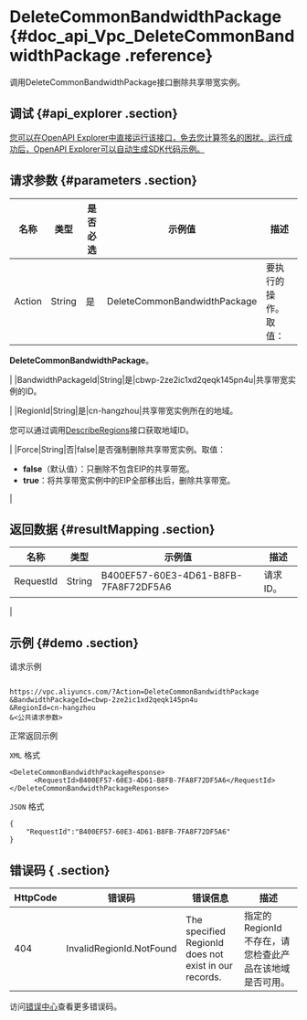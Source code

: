 # DeleteCommonBandwidthPackage {#doc_api_Vpc_DeleteCommonBandwidthPackage .reference}

调用DeleteCommonBandwidthPackage接口删除共享带宽实例。

## 调试 {#api_explorer .section}

[您可以在OpenAPI Explorer中直接运行该接口，免去您计算签名的困扰。运行成功后，OpenAPI Explorer可以自动生成SDK代码示例。](https://api.aliyun.com/#product=Vpc&api=DeleteCommonBandwidthPackage&type=RPC&version=2016-04-28)

## 请求参数 {#parameters .section}

|名称|类型|是否必选|示例值|描述|
|--|--|----|---|--|
|Action|String|是|DeleteCommonBandwidthPackage|要执行的操作。 取值：

 **DeleteCommonBandwidthPackage**。

 |
|BandwidthPackageId|String|是|cbwp-2ze2ic1xd2qeqk145pn4u|共享带宽实例的ID。

 |
|RegionId|String|是|cn-hangzhou|共享带宽实例所在的地域。

 您可以通过调用[DescribeRegions](~~36063~~)接口获取地域ID。

 |
|Force|String|否|false|是否强制删除共享带宽实例。取值：

 -   **false**（默认值）：只删除不包含EIP的共享带宽。
-   **true**：将共享带宽实例中的EIP全部移出后，删除共享带宽。

 |

## 返回数据 {#resultMapping .section}

|名称|类型|示例值|描述|
|--|--|---|--|
|RequestId|String|B400EF57-60E3-4D61-B8FB-7FA8F72DF5A6|请求ID。

 |

## 示例 {#demo .section}

请求示例

``` {#request_demo}

https://vpc.aliyuncs.com/?Action=DeleteCommonBandwidthPackage
&BandwidthPackageId=cbwp-2ze2ic1xd2qeqk145pn4u
&RegionId=cn-hangzhou
&<公共请求参数>

```

正常返回示例

`XML` 格式

``` {#xml_return_success_demo}
<DeleteCommonBandwidthPackageResponse>
      <RequestId>B400EF57-60E3-4D61-B8FB-7FA8F72DF5A6</RequestId>
</DeleteCommonBandwidthPackageResponse>
```

`JSON` 格式

``` {#json_return_success_demo}
{
	"RequestId":"B400EF57-60E3-4D61-B8FB-7FA8F72DF5A6"
}
```

## 错误码 { .section}

|HttpCode|错误码|错误信息|描述|
|--------|---|----|--|
|404|InvalidRegionId.NotFound|The specified RegionId does not exist in our records.|指定的 RegionId 不存在，请您检查此产品在该地域是否可用。|

访问[错误中心](https://error-center.aliyun.com/status/product/Vpc)查看更多错误码。

